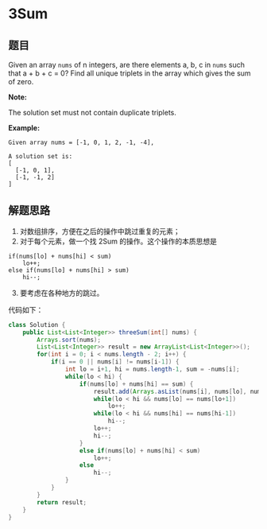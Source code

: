 # 3Sum

## 题目

Given an array `nums` of n integers, are there elements a, b, c in `nums` such that a + b + c = 0? Find all unique triplets in the array which gives the sum of zero.

**Note:**

The solution set must not contain duplicate triplets.

**Example:**

```
Given array nums = [-1, 0, 1, 2, -1, -4],

A solution set is:
[
  [-1, 0, 1],
  [-1, -1, 2]
]
```

## 解题思路

1. 对数组排序，方便在之后的操作中跳过重复的元素；
2. 对于每个元素，做一个找 2Sum 的操作。这个操作的本质思想是 

  ```
  if(nums[lo] + nums[hi] < sum)
      lo++;
  else if(nums[lo] + nums[hi] > sum)
      hi--;
  ```
3. 要考虑在各种地方的跳过。
  
代码如下：

```java
class Solution {
    public List<List<Integer>> threeSum(int[] nums) {
        Arrays.sort(nums);
        List<List<Integer>> result = new ArrayList<List<Integer>>();
        for(int i = 0; i < nums.length - 2; i++) {
            if(i == 0 || nums[i] != nums[i-1]) {
                int lo = i+1, hi = nums.length-1, sum = -nums[i];
                while(lo < hi) {
                    if(nums[lo] + nums[hi] == sum) {
                        result.add(Arrays.asList(nums[i], nums[lo], nums[hi]));
                        while(lo < hi && nums[lo] == nums[lo+1])
                            lo++;
                        while(lo < hi && nums[hi] == nums[hi-1])
                            hi--;
                        lo++;
                        hi--;
                    }
                    else if(nums[lo] + nums[hi] < sum)
                        lo++;
                    else
                        hi--;
                }
            }
        }
        return result;
    }
}
```
